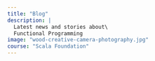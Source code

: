 ```yaml
---
title: "Blog"
description: |
  Latest news and stories about\
  Functional Programming
image: "wood-creative-camera-photography.jpg"
course: "Scala Foundation"
---
```


